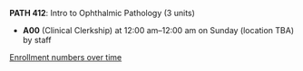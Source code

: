 **PATH 412**: Intro to Ophthalmic Pathology (3 units)

- **A00** (Clinical Clerkship) at 12:00 am–12:00 am on Sunday (location TBA) by staff

[Enrollment numbers over time](./PATH412.tsv)
